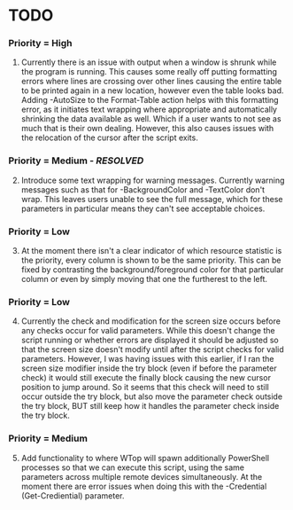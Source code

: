 # TODO

### Priority = High
1. Currently there is an issue with output when a window is shrunk while the program is running. This causes some really off putting formatting errors where lines are crossing over other lines causing the entire table to be printed again in a new location, however even the table looks bad. Adding -AutoSize to the Format-Table action helps with this formatting error, as it initiates text wrapping where appropriate and automatically shrinking the data available as well. Which if a user wants to not see as much that is their own dealing. However, this also causes issues with the relocation of the cursor after the script exits. 

### Priority = Medium - ***RESOLVED***
2. Introduce some text wrapping for warning messages. Currently warning messages such as that for -BackgroundColor and -TextColor don't wrap. This leaves users unable to see the full message, which for these parameters in particular means they can't see acceptable choices.

### Priority = Low
3. At the moment there isn't a clear indicator of which resource statistic is the priority, every column is shown to be the same priority. This can be fixed by contrasting the background/foreground color for that particular column or even by simply moving that one the furtherest to the left. 

### Priority = Low
4. Currently the check and modification for the screen size occurs before any checks occur for valid parameters. While this doesn't change the script running or whether errors are displayed it should be adjusted so that the screen size doesn't modify until after the script checks for valid parameters. However, I was having issues with this earlier, if I ran the screen size modifier inside the try block (even if before the parameter check) it would still execute the finally block causing the new cursor position to jump around. So it seems that this check will need to still occur outside the try block, but also move the parameter check outside the try block, BUT still keep how it handles the parameter check inside the try block.

### Priority = Medium
5. Add functionality to where WTop will spawn additionally PowerShell processes so that we can execute this script, using the same parameters across multiple remote devices simultaneously. At the moment there are error issues when doing this with the -Credential (Get-Crediential) parameter. 